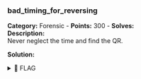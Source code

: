 ### bad_timing_for_reversing   
**Category:** Forensic - **Points:** 300 - **Solves:**    
**Description:**   
Never neglect the time and find the QR.   

**Solution:**  
   

<details><summary>🚩 FLAG</summary>  

```  
  HACKDAY{}
```  
</details>